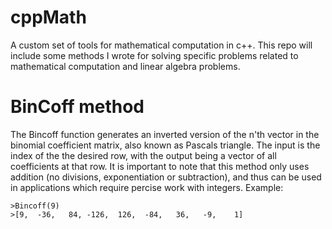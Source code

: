 # cppMath
A custom set of tools for mathematical computation in c++. 
This repo will include some methods I wrote for solving specific problems related to mathematical computation and linear algebra problems.

# BinCoff method
The Bincoff function generates an inverted version of the n'th vector in the binomial coefficient matrix, also known as Pascals triangle. The input is the index of the the desired row, with the output being a vector of all coefficients at that row. It is important to note that this method only uses addition (no divisions, exponentiation or subtraction), and thus can be used in applications which require percise work with integers. Example:
```
>Bincoff(9)
>[9,  -36,   84, -126,  126,  -84,   36,   -9,    1]
```
